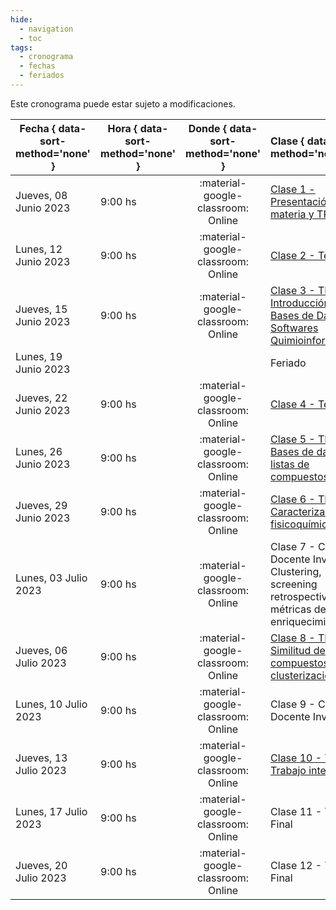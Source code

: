 ```yaml
---
hide: 
  - navigation
  - toc
tags:
  - cronograma
  - fechas
  - feriados
---
```


Este cronograma puede estar sujeto a modificaciones.

| Fecha  { data-sort-method='none' }     | Hora  { data-sort-method='none' }   | Donde  { data-sort-method='none' }                                 | Clase  { data-sort-method='none' }      | Docente { data-sort-method='none' } | 
| ----------- | -------- | :-------------------------------------: | :-----------  | :------ |
| Jueves, 08 Junio 2023 | 9:00 hs |	:material-google-classroom: Online | [Clase 1 - Presentación de la materia y TP0](/quimioinformatica/practicos/TP00/) | F. Agüero/J. Glavina |
| Lunes, 12 Junio 2023 | 9:00 hs |	:material-google-classroom: Online | [Clase 2 - Teórica 1](/quimioinfomatica/teoricas/1-Teorica-Uno/) | F. Agüero |
| Jueves, 15 Junio 2023 | 9:00 hs |	:material-google-classroom: Online | [Clase 3 - TP1. Introducción a Bases de Datos y Softwares Quimioinformáticos](/quimioinformatica/practicos/TP01/) | M. Didier Garnham |
| Lunes, 19 Junio 2023 |  |  | Feriado |  |
| Jueves, 22 Junio 2023 | 9:00 hs |	:material-google-classroom: Online | [Clase 4 - Teórica 2](/quimioinfomatica/teoricas/2-Teorica-Dos/) | F. Agüero |
| Lunes, 26 Junio 2023 | 9:00 hs |	:material-google-classroom: Online | [Clase 5 - TP2. Bases de datos y listas de compuestos](/quimioinfomatica/practicos/TP02/) | M. Didier Garnham |
| Jueves, 29 Junio 2023 | 9:00 hs |	:material-google-classroom: Online | [Clase 6 - TP3. Caracterización fisicoquímica](/quimioinfomatica/practicos/TP03/) | M. Didier Garnham |
| Lunes, 03 Julio 2023 | 9:00 hs |	:material-google-classroom: Online | Clase 7 - Charla Docente Invitado: Clustering, screening retrospectivo y métricas de enriquecimiento | Alan Talevi |
| Jueves, 06 Julio 2023 | 9:00 hs |	:material-google-classroom: Online | [Clase 8 - TP4. Similitud de compuestos y clusterización](/quimioinfomatica/practicos/TP04/) | M. Didier Garnham |
| Lunes, 10 Julio 2023 | 9:00 hs |	:material-google-classroom: Online | Clase 9 - Charla Docente Invitado | Marina Villacampa |
| Jueves, 13 Julio 2023 | 9:00 hs |	:material-google-classroom: Online | [Clase 10 - TP5. Trabajo integrador](/quimioinfomatica/practicos/TP05/) | M. Didier Garnham |
| Lunes, 17 Julio 2023 | 9:00 hs |	:material-google-classroom: Online | Clase 11 - Trabajo Final | F. Agüero |
| Jueves, 20 Julio 2023 | 9:00 hs |	:material-google-classroom: Online | Clase 12 - Trabajo Final | F. Agüero |